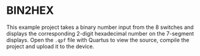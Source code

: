 # BIN2HEX

This example project takes a binary number input from the 8 switches and displays the corresponding 2-digit hexadecimal number on the 7-segment displays. Open the `.qpf` file with Quartus to view the source, compile the project and upload it to the device.
